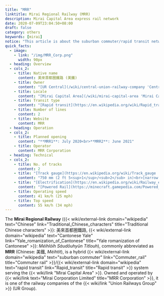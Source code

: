 ```yaml
---
title: "MRR"
linktitle: Mirai Regional Railway (MRR)
description: Mirai Capital Area express rail network
date: 2020-07-09T23:04:50+08:00
draft: false
category: others
keywords: [mirai]
notice: "This article is about the suburban commuter/rapid transit network in Mirai. For the company that operates it, see [MRR Corporation](/wiki/mrr-corporation 'MRR Corporation')."
quick_facts:
  - image: 
    - link: "/img/MRR_Corp.png"
      width: 90px
  - heading: Overview
  - cols_2:
    - title: Native name
      content: 美來首都圈鐵路 (美鐵)
    - title: Owner
      content: "[UR Central](/wiki/central-union-railway-company 'Central Union Railway Company')"
    - title: Locale
      content: "[Mirai Capital Area](/wiki/mirai-capital-area 'Mirai Capital Area')"
    - title: Transit type
      content: "[Rapid transit](https://en.wikipedia.org/wiki/Rapid_transit 'Wikipedia: Rapid transit')/[Commuter rail](https://en.wikipedia.org/wiki/Commuter_rail 'Commuter rail')"
    - title: Number of lines
      content: 2
    - title: Website
      content: MRR
  - heading: Operation
  - cols_2:
    - title: Planned opening
      content: "**MRR1**: July 2020<br>**MRR2**: June 2021"
    - title: Operator
      content: MRR Corporation
  - heading: Technical
  - cols_2:
    - title: No. of tracks
      content: 2
    - title: "[Track gauge](https://en.wikipedia.org/wiki/Track_gauge 'Wikipedia: Track gauge')"
      content: "750 mm (2 ft ​5<sup>1</sup>/<sub>2</sub> in)<br>[narrow gauge](https://en.wikipedia.org/wiki/Narrow-gauge_railway 'Wikipedia: Narrow-gauge railway')"
    - title: "[Electrification](https://en.wikipedia.org/wiki/Railway_electrification_system 'Wikipedia: Railway electrification system')"
      content: "[Powered Rail](https://minecraft.gamepedia.com/Powered_Rail 'Minecraft Wiki: Powered Rail')"
    - title: Operating speed
      content: 41 km/h (25 mph)
    - title: Top speed
      content: 55 km/h (34 mph)
---
```


The **Mirai Regional Railway** ({{< wiki/external-link domain="wikipedia" text="Chinese" link="Traditional_Chinese_characters" title="Traditional Chinese characters" >}}: 美來首都圈鐵路, {{< wiki/external-link domain="wikipedia" text="Cantonese Yale" link="Yale_romanization_of_Cantonese" title="Yale romanization of Cantonese" >}}: *Méihlòih Sáudōuhyūn Titlouh*), commonly abbreviated as **MRR** (Chinese: 美鐵, *Méihtit*), is a hybrid {{< wiki/external-link domain="wikipedia" text="suburban commuter" link="Commuter_rail" title="Commuter rail" >}}/{{< wiki/external-link domain="wikipedia" text="rapid transit" link="Rapid_transit" title="Rapid transit" >}} system serving the {{< wiki/link "Mirai Capital Area" >}}. Owned and operated by {{< wiki/link text="Mirai Corporation Limited" title="MRR Corporation" >}}, it is one of the railway companies of the {{< wiki/link "Union Railways Group" >}} (UR Group).